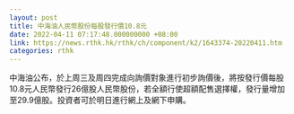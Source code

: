 ```yaml
---
layout: post
title: 中海油人民幣股份每股發行價10.8元
date: 2022-04-11 07:17:48.000000000 +08:00
link: https://news.rthk.hk/rthk/ch/component/k2/1643374-20220411.htm
categories: rthk
---
```


中海油公布，於上周三及周四完成向詢價對象進行初步詢價後，將按發行價每股10.8元人民幣發行26億股人民幣股份，若全額行使超額配售選擇權，發行量增加至29.9億股。投資者可於明日進行網上及網下申購。
